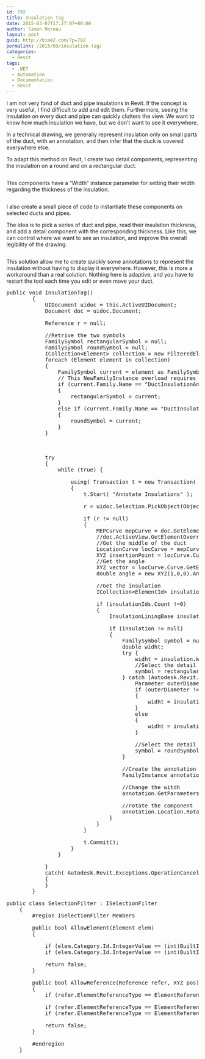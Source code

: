 ```yaml
---
id: 792
title: Insulation Tag
date: 2015-03-07T17:27:07+00:00
author: Simon Moreau
layout: post
guid: http://bim42.com/?p=792
permalink: /2015/03/insulation-tag/
categories:
  - Revit
tags:
  - .NET
  - Automation
  - Documentation
  - Revit
---
```

I am not very fond of duct and pipe insulations in Revit. If the concept is very useful, I find difficult to add and edit them. Furthermore, seeing the insulation on every duct and pipe can quickly clutters the view. We want to know how much insulation we have, but we don&#8217;t want to see it everywhere.

In a technical drawing, we generally represent insulation only on small parts of the duct, with an annotation, and then infer that the duck is covered everywhere else.

To adapt this method on Revit, I create two detail components, representing the insulation on a round and on a rectangular duct.

![<img class="aligncenter size-full wp-image-793" src="http://bim42.com/wp-content/uploads/2015/03/Annotations.png" alt="Annotations" width="925" height="356" srcset="https://bim42.com/wp-content/uploads/2015/03/Annotations.png 925w, https://bim42.com/wp-content/uploads/2015/03/Annotations-300x115.png 300w, https://bim42.com/wp-content/uploads/2015/03/Annotations-500x192.png 500w" sizes="(max-width: 925px) 100vw, 925px" />](http://bim42.com/wp-content/uploads/2015/03/Annotations.png)

This components have a &#8220;Width&#8221; instance parameter for setting their width regarding the thickness of the insulation.

![<img class="aligncenter size-full wp-image-794" src="http://bim42.com/wp-content/uploads/2015/03/Width.png" alt="Width" width="717" height="413" srcset="https://bim42.com/wp-content/uploads/2015/03/Width.png 717w, https://bim42.com/wp-content/uploads/2015/03/Width-300x173.png 300w, https://bim42.com/wp-content/uploads/2015/03/Width-500x288.png 500w" sizes="(max-width: 717px) 100vw, 717px" />](http://bim42.com/wp-content/uploads/2015/03/Width.png)

I also create a small piece of code to instantiate these components on selected ducts and pipes.

The idea is to pick a series of duct and pipe, read their insulation thickness, and add a detail component with the corresponding thickness. Like this, we can control where we want to see an insulation, and improve the overall legibility of the drawing.

![<img class="aligncenter size-full wp-image-795" src="http://bim42.com/wp-content/uploads/2015/03/Animation.gif" alt="Animation" width="543" height="462" />](http://bim42.com/wp-content/uploads/2015/03/Animation.gif)

This solution allow me to create quickly some annotations to represent the insulation without having to display it everywhere. However, this is more a workaround than a real solution. Nothing here is adaptive, and you have to restart the tool each time you edit or even move your duct.

<pre class="brush: csharp; title: ; notranslate" title="">public void InsulationTag()
		{
			UIDocument uidoc = this.ActiveUIDocument;
			Document doc = uidoc.Document;
			
			Reference r = null;
			
			//Retrive the two symbols
			FamilySymbol rectangularSymbol = null;
			FamilySymbol roundSymbol = null;
			ICollection&lt;Element&gt; collection = new FilteredElementCollector(doc).OfClass(typeof(FamilySymbol)).OfCategory(BuiltInCategory.OST_DetailComponents).ToElements();
			foreach (Element element in collection)
			{
				FamilySymbol current = element as FamilySymbol;
				// This NewFamilyInstance overload requires a curve based family
				if (current.Family.Name == "DuctInsulationAnnotationRectangular")
				{
					rectangularSymbol = current;
				}
				else if (current.Family.Name == "DuctInsulationAnnotationRound")
				{
					roundSymbol = current;
				}
			}
			

			
			try
			{
				while (true) {
					
					using( Transaction t = new Transaction( doc ) )
					{
						t.Start( "Annotate Insulations" );

						r = uidoc.Selection.PickObject(ObjectType.Element, new SelectionFilter(),"Pick a duct");
						
						if (r != null)
						{
							MEPCurve mepCurve = doc.GetElement(r.ElementId) as MEPCurve;
							//doc.ActiveView.GetElementOverrides
							//Get the middle of the duct
							LocationCurve locCurve = mepCurve.Location as LocationCurve;
							XYZ insertionPoint = locCurve.Curve.Evaluate(0.5,true);
							//Get the angle
							XYZ vector = locCurve.Curve.GetEndPoint(1) - locCurve.Curve.GetEndPoint(0);
							double angle = new XYZ(1,0,0).AngleTo(vector);
							
							//Get the insulation
							ICollection&lt;ElementId&gt; insulationIds = InsulationLiningBase.GetInsulationIds(doc,r.ElementId);
							
							if (insulationIds.Count !=0)
							{
								InsulationLiningBase insulation = doc.GetElement(insulationIds.First()) as InsulationLiningBase;
								
								if (insulation != null)
								{
									FamilySymbol symbol = null;
									double widht;
									try {
										widht = insulation.Width;
										//Select the detail familly
										symbol = rectangularSymbol;
									} catch (Autodesk.Revit.Exceptions.InvalidOperationException) {
										Parameter outerDiameter = mepCurve.get_Parameter(BuiltInParameter.RBS_PIPE_OUTER_DIAMETER);
										if (outerDiameter != null)
										{
											widht = insulation.Thickness*2 + outerDiameter.AsDouble();
										}
										else
										{
											widht = insulation.Diameter;
										}
										
										//Select the detail familly
										symbol = roundSymbol;
									}
									
									//Create the annotation
									FamilyInstance annotation = doc.Create.NewFamilyInstance(insertionPoint,symbol,doc.ActiveView);
									
									//Change the witdh
									annotation.GetParameters("Width").First().Set(widht);
									
									//rotate the component
									annotation.Location.Rotate(Line.CreateUnbound(insertionPoint,new XYZ(0,0,1)),-angle);
								}
							}
						}

						t.Commit();
					}
				}
				
			}
			catch( Autodesk.Revit.Exceptions.OperationCanceledException )
			{
			}
		}

public class SelectionFilter : ISelectionFilter
	{
		#region ISelectionFilter Members

		public bool AllowElement(Element elem)
		{

			if (elem.Category.Id.IntegerValue == (int)BuiltInCategory.OST_DuctCurves) return true;
			if (elem.Category.Id.IntegerValue == (int)BuiltInCategory.OST_PipeCurves) return true;

			return false;
		}

		public bool AllowReference(Reference refer, XYZ pos)
		{
			if (refer.ElementReferenceType == ElementReferenceType.REFERENCE_TYPE_NONE) return false;

			if (refer.ElementReferenceType == ElementReferenceType.REFERENCE_TYPE_SURFACE) return true;
			if (refer.ElementReferenceType == ElementReferenceType.REFERENCE_TYPE_LINEAR) return true;

			return false;
		}

		#endregion
	}
</pre>